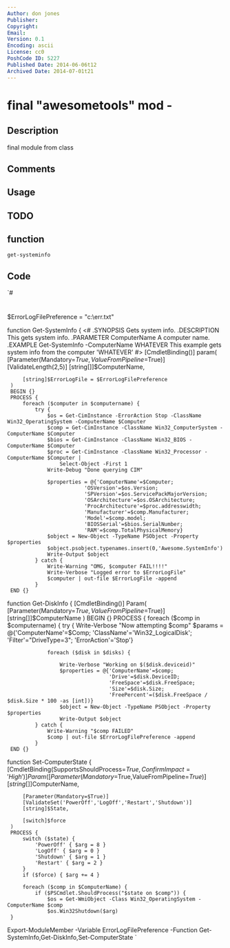 ```yaml
---
Author: don jones
Publisher: 
Copyright: 
Email: 
Version: 0.1
Encoding: ascii
License: cc0
PoshCode ID: 5227
Published Date: 2014-06-06t12
Archived Date: 2014-07-01t21
---
```


# final "awesometools" mod - 

## Description

final module from class

## Comments



## Usage



## TODO



## function

`get-systeminfo`

## Code

`#
 #
 $ErrorLogFilePreference = "c:\err.txt"
 
 
 function Get-SystemInfo {
 <#
 .SYNOPSIS
 Gets system info.
 .DESCRIPTION
 This gets system info.
 .PARAMETER ComputerName
 A computer name.
 .EXAMPLE
 Get-SystemInfo -ComputerName WHATEVER
 This example gets system info from the computer 'WHATEVER'
 #> 
     [CmdletBinding()]
     param(
         [Parameter(Mandatory=$True,ValueFromPipeline=$True)]
         [ValidateLength(2,5)]
         [string[]]$ComputerName,
 
         [string]$ErrorLogFile = $ErrorLogFilePreference
     )
     BEGIN {}
     PROCESS {
         foreach ($computer in $computername) {
             try {
                 $os = Get-CimInstance -ErrorAction Stop -ClassName Win32_OperatingSystem -ComputerName $Computer
                 $comp = Get-CimInstance -ClassName Win32_ComputerSystem -ComputerName $Computer
                 $bios = Get-CimInstance -ClassName Win32_BIOS -ComputerName $Computer
                 $proc = Get-CimInstance -ClassName Win32_Processor -ComputerName $Computer |
                     Select-Object -First 1
                 Write-Debug "Done querying CIM"
 
                 $properties = @{'ComputerName'=$Computer;
                             'OSVersion'=$os.Version;
                             'SPVersion'=$os.ServicePackMajorVersion;
                             'OSArchitecture'=$os.OSArchitecture;
                             'ProcArchitecture'=$proc.addresswidth;
                             'Manufacturer'=$comp.Manufacturer;
                             'Model'=$comp.model;
                             'BIOSSerial'=$bios.SerialNumber;
                             'RAM'=$comp.TotalPhysicalMemory}
                 $object = New-Object -TypeName PSObject -Property $properties
                 $object.psobject.typenames.insert(0,'Awesome.SystemInfo')
                 Write-Output $object
             } catch {
                 Write-Warning "OMG, $computer FAIL!!!!"
                 Write-Verbose "Logged error to $ErrorLogFile"
                 $computer | out-file $ErrorLogFile -append
             }
     END {}
 
 
 function Get-DiskInfo {
     [CmdletBinding()]
     Param(
         [Parameter(Mandatory=$True,ValueFromPipeline=$True)]
         [string[]]$ComputerName
     )
     BEGIN {}
     PROCESS {
         foreach ($comp in $computername) {
             try {
                 Write-Verbose "Now attempting $comp"
                 $params = @{'ComputerName'=$Comp;
                             'ClassName'='Win32_LogicalDisk';
                             'Filter'="DriveType=3";
                             'ErrorAction'='Stop'}
 
                 foreach ($disk in $disks) {
 
                     Write-Verbose "Working on $($disk.deviceid)"
                     $properties = @{'ComputerName'=$comp;
                                     'Drive'=$disk.DeviceID;
                                     'FreeSpace'=$disk.FreeSpace;
                                     'Size'=$disk.Size;
                                     'FreePercent'=($disk.FreeSpace / $disk.Size * 100 -as [int])}
                     $object = New-Object -TypeName PSObject -Property $properties
                     Write-Output $object
             } catch {
                 Write-Warning "$comp FAILED"
                 $comp | out-file $ErrorLogFilePreference -append
             }
     END {}
 
 
 
 function Set-ComputerState {
     [CmdletBinding(SupportsShouldProcess=$True,ConfirmImpact='High')]
     Param(
         [Parameter(Mandatory=$True,ValueFromPipeline=$True)]
         [string[]]$ComputerName,
 
         [Parameter(Mandatory=$True)]
         [ValidateSet('PowerOff','LogOff','Restart','Shutdown')]
         [string]$State,
 
         [switch]$force
     )
     PROCESS {
         switch ($state) {
             'PowerOff' { $arg = 8 }
             'LogOff' { $arg = 0 }
             'Shutdown' { $arg = 1 }
             'Restart' { $arg = 2 }
         }
         if ($force) { $arg += 4 }
 
         foreach ($comp in $ComputerName) {
             if ($PSCmdlet.ShouldProcess("$state on $comp")) {
                 $os = Get-WmiObject -Class Win32_OperatingSystem -ComputerName $comp
                 $os.Win32Shutdown($arg)
     }
 
 
 Export-ModuleMember -Variable ErrorLogFilePreference -Function Get-SystemInfo,Get-DiskInfo,Set-ComputerState
`

